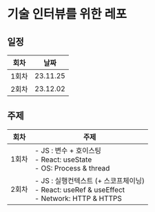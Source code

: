 # 기술 인터뷰를 위한 레포

## 일정

| 회차  | 날짜     |
| ----- | -------- |
| 1회차 | 23.11.25 |
| 2회차 | 23.12.02 |

## 주제
|회차|주제|
|---|---|
|1회차|- JS : 변수 + 호이스팅<br> - React: useState<br> - OS: Process & thread|
|2회차|- JS : 실행컨텍스트 (+ 스코프체이닝)<br> - React: useRef & useEffect<br> - Network: HTTP & HTTPS|
